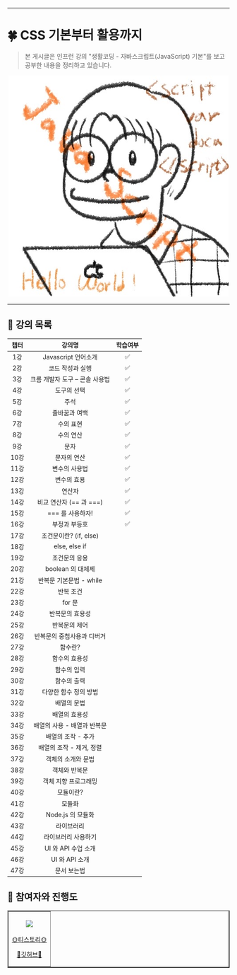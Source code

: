 
***

# 🍀 CSS 기본부터 활용까지
>본 게시글은 인프런 강의 "생활코딩 - 자바스크립트(JavaScript) 기본"를 보고 공부한 내용을 정리하고 있습니다.

<a href = "https://www.inflearn.com/course/%EC%A7%80%EB%B0%94%EC%8A%A4%ED%81%AC%EB%A6%BD%ED%8A%B8-%EC%96%B8%EC%96%B4-%EA%B8%B0%EB%B3%B8/dashboard">
<div align = "center">
<img src="https://github.com/Leewang31/studyJavascript/blob/main/%EC%9D%B4%EC%99%95javascript.jpg?raw=true"/>
</div>
</a>
<hr>

## 🍏 강의 목록

<div align=center>

|챕터|강의명|학습여부|
|:--:|:--:|:--:|
|1강|Javascript 언어소개|✅|
|2강|코드 작성과 실행|✅|
|3강|크롬 개발자 도구 – 콘솔 사용법|✅|
|4강|도구의 선택|✅|
|5강|주석|✅|
|6강|줄바꿈과 여백|✅|
|7강|수의 표현|✅|
|8강|수의 연산|✅|
|9강|문자|✅|
|10강|문자의 연산|✅|
|11강|변수의 사용법|✅|
|12강|변수의 효용|✅|
|13강|연산자|✅|
|14강|비교 연산자 (== 과 ===)|✅|
|15강|=== 를 사용하자!|✅|
|16강|부정과 부등호|✅|
|17강|조건문이란? (if, else)||
|18강|else, else if||
|19강|조건문의 응용||
|20강|boolean 의 대체제||
|21강|반복문 기본문법 - while||
|22강|반복 조건||
|23강|for 문||
|24강|반복문의 효용성||
|25강|반복문의 제어||
|26강|반복문의 중첩사용과 디버거||
|27강|함수란?||
|28강|함수의 효용성||
|29강|함수의 입력||
|30강|함수의 출력||
|31강|다양한 함수 정의 방법||
|32강|배열의 문법||
|33강|배열의 효용성||
|34강|배열의 사용 - 배열과 반복문||
|35강|배열의 조작 - 추가||
|36강|배열의 조작 - 제거, 정렬||
|37강|객체의 소개와 문법||
|38강|객체와 반복문||
|39강|객체 지향 프로그래밍||
|40강|모듈이란?||
|41강|모듈화||
|42강|Node.js 의 모듈화||
|43강|라이브러리||
|44강|라이브러리 사용하기||
|45강|UI 와 API 수업 소개||
|46강|UI 와 API 소개||
|47강|문서 보는법||
</div>

## 🍏 참여자와 진행도

<div align = "center">
<table border = "2px">
<tr>
<td align = center>
  <img src="https://avatars.githubusercontent.com/Leewang31?v=4" width="300px;" alt=""/>
<br>
<img src="https://us-central1-progress-markdown.cloudfunctions.net/progress/16" width="200px" /><br>
<a href="https://leewang31.tistory.com/">
<p>🌞티스토리🌞</p>
</a>
<a href ="https://github.com/Leewang31">
<p>🌈깃허브🌈</p>
</a>
</td>
</tr>
</table>
</div>
